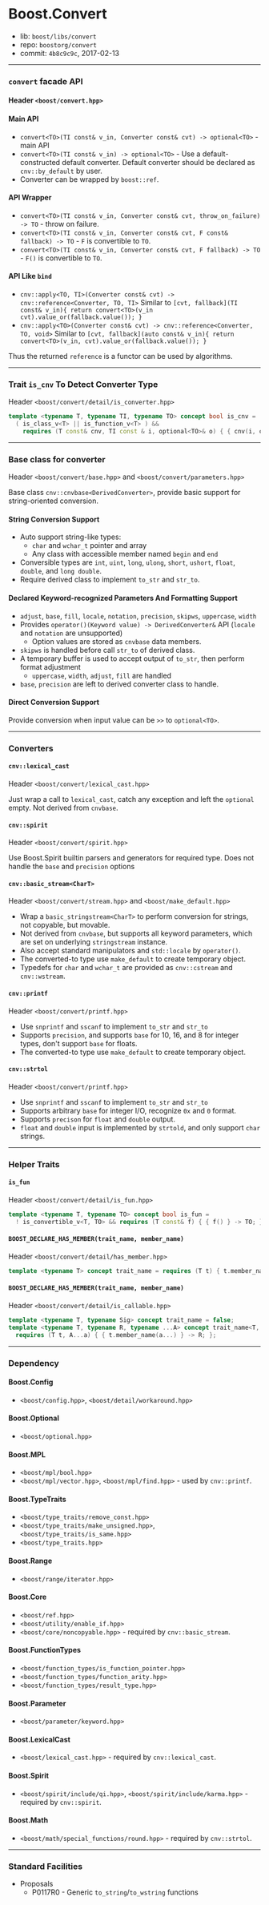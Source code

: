 # Boost.Convert

* lib: `boost/libs/convert`
* repo: `boostorg/convert`
* commit: `4b8c9c9c`, 2017-02-13

------
### `convert` facade API

#### Header `<boost/convert.hpp>`

#### Main API

* `convert<TO>(TI const& v_in, Converter const& cvt) -> optional<TO>` - main API
* `convert<TO>(TI const& v_in) -> optional<TO>` - Use a default-constructed default converter.
  Default converter should be declared as `cnv::by_default` by user.
* Converter can be wrapped by `boost::ref`.

#### API Wrapper

* `convert<TO>(TI const& v_in, Converter const& cvt, throw_on_failure) -> TO` - throw on failure.
* `convert<TO>(TI const& v_in, Converter const& cvt, F const& fallback) -> TO` - `F` is convertible to `TO`.
* `convert<TO>(TI const& v_in, Converter const& cvt, F fallback) -> TO` - `F()` is convertible to `TO`.

#### API Like `bind`

* `cnv::apply<TO, TI>(Converter const& cvt) -> cnv::reference<Converter, TO, TI>`
  Similar to `[cvt, fallback](TI const& v_in){ return convert<TO>(v_in cvt).value_or(fallback.value()); }`
* `cnv::apply<TO>(Converter const& cvt) -> cnv::reference<Converter, TO, void>`
  Similar to `[cvt, fallback](auto const& v_in){ return convert<TO>(v_in, cvt).value_or(fallback.value()); }`

Thus the returned `reference` is a functor can be used by algorithms.

------
### Trait `is_cnv` To Detect Converter Type

Header `<boost/convert/detail/is_converter.hpp>`

```c++
template <typename T, typename TI, typename TO> concept bool is_cnv =
  ( is_class_v<T> || is_function_v<T> ) &&
    requires (T const& cnv, TI const & i, optional<TO>& o) { { cnv(i, o) }; }
```

------
### Base class for converter

Header `<boost/convert/base.hpp>` and `<boost/convert/parameters.hpp>`

Base class `cnv::cnvbase<DerivedConverter>`, provide basic support for string-oriented conversion.

#### String Conversion Support

* Auto support string-like types:
  * `char` and `wchar_t` pointer and array
  * Any class with accessible member named `begin` and `end`
* Conversible types are `int`, `uint`, `long`, `ulong`, `short`, `ushort`, `float`, `double`, and `long double`.
* Require derived class to implement `to_str` and `str_to`.

#### Declared Keyword-recognized Parameters And Formatting Support

* `adjust`, `base`, `fill`, `locale`, `notation`, `precision`, `skipws`, `uppercase`, `width`
* Provides `operator()(Keyword value) -> DerivedConverter&` API (`locale` and `notation` are unsupported)
  * Option values are stored as `cnvbase` data members.
* `skipws` is handled before call `str_to` of derived class.
* A temporary buffer is used to accept output of `to_str`, then perform format adjustment
  * `uppercase`, `width`, `adjust`, `fill` are handled
* `base`, `precision` are left to derived converter class to handle.

#### Direct Conversion Support

Provide conversion when input value can be `>>` to `optional<TO>`.

------
### Converters

#### `cnv::lexical_cast`

Header `<boost/convert/lexical_cast.hpp>`

Just wrap a call to `lexical_cast`, catch any exception and left the `optional` empty.
Not derived from `cnvbase`.

#### `cnv::spirit`

Header `<boost/convert/spirit.hpp>`

Use Boost.Spirit builtin parsers and generators for required type.
Does not handle the `base` and `precision` options

#### `cnv::basic_stream<CharT>`

Header `<boost/convert/stream.hpp>` and `<boost/make_default.hpp>`

* Wrap a `basic_stringstream<CharT>` to perform conversion for strings, not copyable, but movable.
* Not derived from `cnvbase`, but supports all keyword parameters, which are set on underlying
  `stringstream` instance.
* Also accept standard manipulators and `std::locale` by `operator()`.
* The converted-to type use `make_default` to create temporary object.
* Typedefs for `char` and `wchar_t` are provided as `cnv::cstream` and `cnv::wstream`.

#### `cnv::printf`

Header `<boost/convert/printf.hpp>`

* Use `snprintf` and `sscanf` to implement `to_str` and `str_to`
* Supports `precision`, and supports `base` for 10, 16, and 8 for integer types, don't support `base` for floats.
* The converted-to type use `make_default` to create temporary object.

#### `cnv::strtol`

Header `<boost/convert/printf.hpp>`

* Use `snprintf` and `sscanf` to implement `to_str` and `str_to`
* Supports arbitrary `base` for integer I/O, recognize `0x` and `0` format.
* Supports `precison` for `float` and `double` output.
* `float` and `double` input is implemented by `strtold`, and only support `char` strings.

------
### Helper Traits

#### `is_fun`

Header `<boost/convert/detail/is_fun.hpp>`

```c++
template <typename T, typename TO> concept bool is_fun =
  ! is_convertible_v<T, TO> && requires (T const& f) { { f() } -> TO; };
```

####  `BOOST_DECLARE_HAS_MEMBER(trait_name, member_name)`

Header `<boost/convert/detail/has_member.hpp>`

```c++
template <typename T> concept trait_name = requires (T t) { t.member_name; };
```

####  `BOOST_DECLARE_HAS_MEMBER(trait_name, member_name)`

Header `<boost/convert/detail/is_callable.hpp>`

```c++
template <typename T, typename Sig> concept trait_name = false;
template <typename T, typename R, typename ...A> concept trait_name<T, R(A...)> =
  requires (T t, A...a) { { t.member_name(a...) } -> R; };
```

------
### Dependency

#### Boost.Config

* `<boost/config.hpp>`, `<boost/detail/workaround.hpp>`

#### Boost.Optional

* `<boost/optional.hpp>`

#### Boost.MPL

* `<boost/mpl/bool.hpp>`
* `<boost/mpl/vector.hpp>`, `<boost/mpl/find.hpp>` - used by `cnv::printf`.

#### Boost.TypeTraits

* `<boost/type_traits/remove_const.hpp>`
* `<boost/type_traits/make_unsigned.hpp>`, `<boost/type_traits/is_same.hpp>`
* `<boost/type_traits.hpp>`

#### Boost.Range

* `<boost/range/iterator.hpp>`

#### Boost.Core

* `<boost/ref.hpp>`
* `<boost/utility/enable_if.hpp>`
* `<boost/core/noncopyable.hpp>` - required by `cnv::basic_stream`.

#### Boost.FunctionTypes

* `<boost/function_types/is_function_pointer.hpp>`
* `<boost/function_types/function_arity.hpp>`
* `<boost/function_types/result_type.hpp>`

#### Boost.Parameter

* `<boost/parameter/keyword.hpp>`

#### Boost.LexicalCast

* `<boost/lexical_cast.hpp>` - required by `cnv::lexical_cast`.

#### Boost.Spirit

* `<boost/spirit/include/qi.hpp>`, `<boost/spirit/include/karma.hpp>` - required by `cnv::spirit`.

#### Boost.Math

* `<boost/math/special_functions/round.hpp>` - required by `cnv::strtol`.

------
### Standard Facilities

* Proposals
  * P0117R0 - Generic `to_string`/`to_wstring` functions
